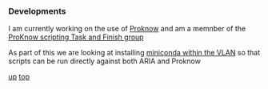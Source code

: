 ### Developments

I am currently working on the use of [Proknow](proknow/README.md) and am a memnber of the [ProKnow scripting Task and Finish group](https://github.com/nhs-proknow)

As part of this we are looking at installing [miniconda within the VLAN](proknow/conda_in_the_vlan.md) so that scripts can be run directly against both ARIA and Proknow




[up](README.md)
[top](../README.md)

